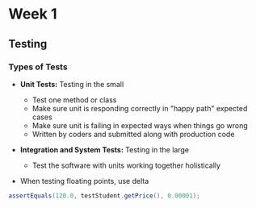 # Week 1

## Testing

### Types of Tests

* **Unit Tests:** Testing in the small
  * Test one method or class
  * Make sure unit is responding correctly in "happy path" expected cases
  * Make sure unit is failing in expected ways when things go wrong
  * Written by coders and submitted along with production code
* **Integration and System Tests:** Testing in the large
  * Test the software with units working together holistically

* When testing floating points, use delta

```java
assertEquals(120.0, testStudent.getPrice(), 0.00001);
```
